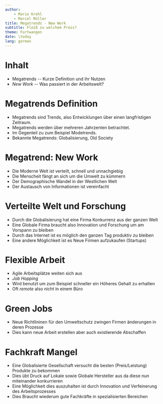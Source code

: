 ```yaml
---
author:
    - Mario Krehl
    - Marcel Müller
title: Megatrends - New Work
subtitle: Fleiß zu welchem Preis?
theme: Furtwangen
date: \today
lang: german
---
```


Inhalt
==========

- Megatrends -- Kurze Definition und ihr Nutzen
- *New Work* -- Was passiert in der Arbeitswelt?

# Megatrends Definition

- Megatrends sind Trends, also Entwicklungen über einen langfristigen Zeitraum.
- Megatrends werden über mehreren Jahrzenten betrachtet.
- Im Gegenteil zu zum Beispiel Modetrends.
- Bekannte Megatrends: Globalisierung, Old Society

# Megatrend: **New Work**

- Die Moderne Welt ist verteilt, schnell und unnachgiebig
- Die Menscheit fängt an sich um die Umwelt zu kümmern
- Der Demographische Wandel in der Westlichen Welt
- Der Austausch von Informationen ist vereinfacht

# Verteilte Welt und Forschung

- Durch die Globalisierung hat eine Firma Konkurrenz aus der ganzen Welt
- Eine Globale Firma braucht also Innovation und Forschung um am Vorspann zu
  bleiben
- Durch das Internet ist es möglich den ganzen Tag produktiv zu bleiben
- Eine andere Möglichkeit ist es Neue Firmen aufzukaufen (Startups)

# Flexible Arbeit

- Agile Arbeitsplätze weiten sich aus
- *Job Hopping*
- Wird benutzt um zum Beispiel schneller ein Höheres Gehalt zu erhalten
- Oft *remote* also nicht in einem Büro

# Green Jobs

- Neue Richtlininen für den Umweltschutz zwingen Firmen änderungen in deren
  Prozesse
- Dies kann neue Arbeit erstellen aber auch existierende Abschaffen

# Fachkraft Mangel

- Eine Globalisierte Gesellschaft versucht die besten (Preis/Leistung)
  Produkte zu bekommen
- Dies übt Druck auf Lokale sowie Globale Hersteller aus da diese nun
  miteinander konkurrieren
- Eine Möglichkeit dies auszuhalten ist durch Innovation und Verfeinerung des
  Arbeitsprozesses
- Dies Braucht wiederum gute Fachkräfte in spezialisierten Bereichen

